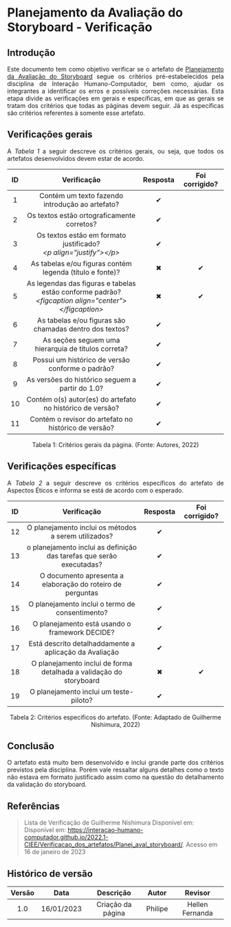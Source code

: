 # Planejamento da Avaliação do Storyboard - Verificação

## Introdução

<p align="justify">Este documento tem como objetivo verificar se o artefato de <a href=https://interacao-humano-computador.github.io/2022.2-Skoob/planejamentoAnalise/nivel1/PlanejamentodaAvalia%C3%A7%C3%A3odoStoryboard/ target="_blank">Planejamento da Avaliação do Storyboard</a> segue os critérios pré-estabelecidos pela disciplina de Interação Humano-Computador, bem como, ajudar os integrantes a identificar os erros e possíveis correções necessárias. Esta etapa divide as verificações em gerais e específicas, em que as gerais se tratam dos critérios que todas as páginas devem seguir. Já as específicas são critérios referentes à somente esse artefato.</p>

## Verificações gerais

<p align="justify">A <i>Tabela 1</i> a seguir descreve os critérios gerais, ou seja, que todos os artefatos desenvolvidos devem estar de acordo.</p>

| ID  |                                                       Verificação                                                       | Resposta | Foi corrigido? |
| :-: | :---------------------------------------------------------------------------------------------------------------------: | :------: | :------------: |
|  1  |                                     Contém um texto fazendo introdução ao artefato?                                     |    ✔     |                |
|  2  |                                       Os textos estão ortograficamente corretos?                                        |    ✔     |                |
|  3  |                  Os textos estão em formato justificado?<br><i>&lt;p align="justify"&gt;&lt;/p&gt;</i>                  |    ✔     |                |
|  4  |                                As tabelas e/ou figuras contém legenda (título e fonte)?                                 |    ✖      |       ✔          |
|  5  | As legendas das figuras e tabelas estão conforme padrão?<br><i>&lt;figcaption align="center"&gt;&lt;/figcaption&gt;</i> |    ✖     |       ✔         |
|  6  |                                 As tabelas e/ou figuras são chamadas dentro dos textos?                                 |    ✔     |                |
|  7  |                                   As seções seguem uma hierarquia de títulos correta?                                   |    ✔     |                |
|  8  |                                    Possui um histórico de versão conforme o padrão?                                     |    ✔     |                |
|  9  |                                     As versões do histórico seguem a partir do 1.0?                                     |    ✔     |                |
| 10  |                                Contém o(s) autor(es) do artefato no histórico de versão?                                |    ✔     |                |
| 11  |                                  Contém o revisor do artefato no histórico de versão?                                   |    ✔     |                |

<figcaption align="center">Tabela 1: Critérios gerais da página. (Fonte: Autores, 2022)</figcaption>

## Verificações específicas

<p align="justify">A <i>Tabela 2</i> a seguir descreve os critérios específicos do artefato de Aspectos Éticos e informa se está de acordo com o esperado.</p>

| ID  |                                        Verificação                                         | Resposta | Foi corrigido? |
| :-: | :----------------------------------------------------------------------------------------: | :------: | :------------: |
| 12 | O planejamento inclui os métodos a serem utilizados?  | ✔ |  |
| 13 | o planejamento inclui as definição das tarefas que serão executadas? | ✔ |  |
| 14 | O documento apresenta a elaboração do roteiro de perguntas  | ✔ |  |
| 15 | O planejamento inclui o termo de consentimento?  | ✔ |  |
| 16 | O planejamento está usando o framework DECIDE? |  ✔ |  |
| 17 | Está descrito detalhaddamente a aplicação da Avaliação|  ✔ |  |
| 18 | O planejamento inclui de forma detalhada a validação do storyboard | ✖  | ✔ |
| 19 | O planejamento inclui um teste-piloto? |  ✔  |   |

<figcaption align="center">Tabela 2: Critérios específicos do artefato. (Fonte: Adaptado de Guilherme Nishimura, 2022)</figcaption>

## Conclusão

<p align="justify">O artefato está muito bem desenvolvido e inclui grande parte dos critérios previstos pela disciplina. Porém vale ressaltar alguns detalhes como o texto não estava em formato justificado assim como na questão do detalhamento da validação do storyboard.</p>

## Referências

>Lista de Verificação de Guilherme Nishimura Disponível em: Disponível em: <a href = "https://interacao-humano-computador.github.io/2022.1-CIEE/Verificacao_dos_artefatos/Planej_aval_storyboard/">https://interacao-humano-computador.github.io/2022.1-CIEE/Verificacao_dos_artefatos/Planej_aval_storyboard/</a>. Acesso em 16 de janeiro de 2023


## Histórico de versão

| Versão |    Data    |     Descrição     |      Autor      |   Revisor   |
| :----: | :--------: | :---------------: | :-------------: | :---------: |
|  1.0   | 16/01/2023 | Criação da página |  Philipe | Hellen Fernanda |
